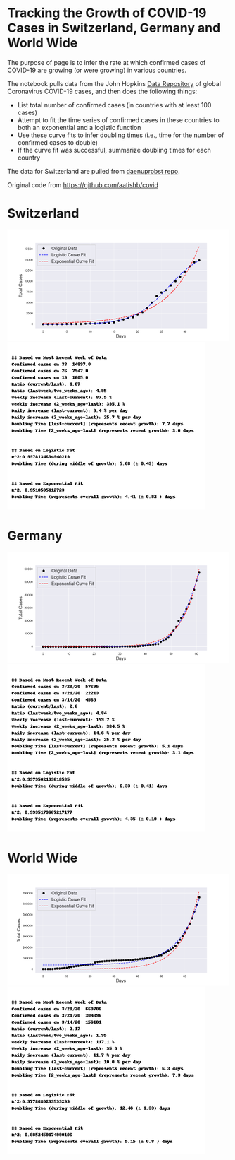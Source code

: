 # Tracking the Growth of COVID-19 Cases in Switzerland, Germany and World Wide

The purpose of page is to infer the rate at which confirmed cases of COVID-19 are growing (or were growing) in various countries.

The notebook pulls data from the John Hopkins [Data Repository](https://github.com/CSSEGISandData/COVID-19) of global Coronavirus COVID-19 cases, and then does the following things:

- List total number of confirmed cases (in countries with at least 100 cases)
- Attempt to fit the time series of confirmed cases in these countries to both an exponential and a logistic function
- Use these curve fits to infer doubling times (i.e., time for the number of confirmed cases to double)
- If the curve fit was successful, summarize doubling times for each country

The data for Switzerland are pulled from [daenuprobst repo](https://github.com/daenuprobst/covid19-cases-switzerland).

Original code from https://github.com/aatishb/covid

# Switzerland
![Switzerland figure](images/figure_Switzerland.png)
![Switzerland figure](reports/report_Switzerland.png)

# Germany
![Germanz figure](images/figure_Germany.png)
![Germanz figure](reports/report_Germany.png)

# World Wide
![World Wide figure](images/figure_WorldWide.png)
![World Wide figure](reports/report_WorldWide.png)
